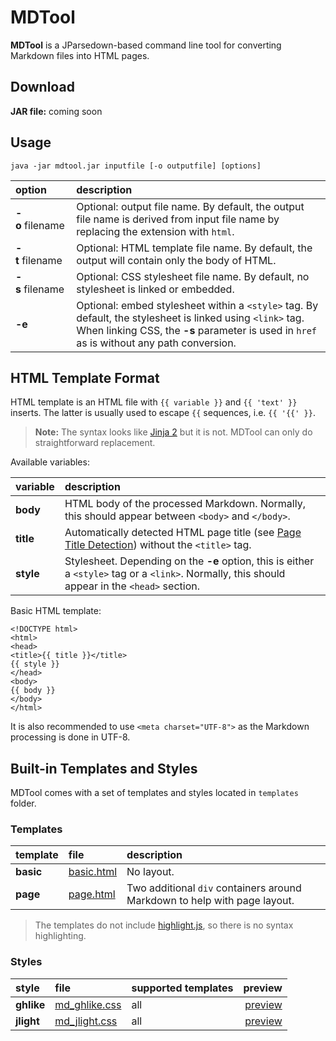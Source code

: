 # MDTool

**MDTool** is a JParsedown-based command line tool for converting Markdown files into HTML pages.

## Download

**JAR file:** coming soon

## Usage

```
java -jar mdtool.jar inputfile [-o outputfile] [options]
```

| option | description |
| :--- | :--- |
| **-o**&nbsp;filename | Optional: output file name. By default, the output file name is derived from input file name by replacing the extension with `html`. |
| **-t**&nbsp;filename | Optional: HTML template file name. By default, the output will contain only the body of HTML. |
| **-s**&nbsp;filename | Optional: CSS stylesheet file name. By default, no stylesheet is linked or embedded. |
| **-e** | Optional: embed stylesheet within a `<style>` tag. By default, the stylesheet is linked using `<link>` tag. When linking CSS, the **-s** parameter is used in `href` as is without any path conversion. |


## HTML Template Format

HTML template is an HTML file with `{{ variable }}` and `{{ 'text' }}` inserts. The latter is usually used to escape `{{` sequences, i.e. `{{ '{{' }}`.

> **Note:** The syntax looks like [Jinja 2](http://jinja.pocoo.org) but it is not.
> MDTool can only do straightforward replacement.

Available variables:

| variable | description |
| :--- | :--- |
| **body** | HTML body of the processed Markdown. Normally, this should appear between `<body>` and `</body>`. |
| **title** | Automatically detected HTML page title (see [Page Title Detection](../readme.md#page-title-detection)) without the `<title>` tag. |
| **style** | Stylesheet. Depending on the **-e** option, this is either a `<style>` tag or a `<link>`. Normally, this should appear in the `<head>` section. |

Basic HTML template:

```
<!DOCTYPE html>
<html>
<head>
<title>{{ title }}</title>
{{ style }}
</head>
<body>
{{ body }}
</body>
</html>
```
It is also recommended to use `<meta charset="UTF-8">` as the Markdown processing is done in UTF-8.

## Built-in Templates and Styles

MDTool comes with a set of templates and styles located in `templates` folder.

### Templates

| template | file | description |
| :--- | :--- | :--- |
| **basic** | [basic.html](templates/basic.html) | No layout. |
| **page** | [page.html](templates/page.html) | Two additional `div` containers around Markdown to help with page layout. |

> The templates do not include [highlight.js](https://highlightjs.org/), so there is no syntax highlighting.

### Styles

| style | file | supported templates | preview |
| :--- | :--- | :--- | ---: |
| **ghlike** | [md_ghlike.css](templates/md_ghlike.css) | all | [preview](templates/preview/cheatsheet_ghlike.html) |
| **jlight** | [md_jlight.css](templates/md_jlight.css) | all | [preview](templates/preview/cheatsheet_jlight.html) |

